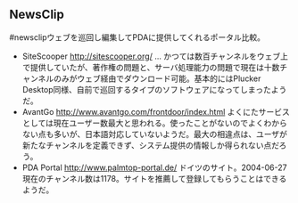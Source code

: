 ## NewsClip
#newsclipウェブを巡回し編集してPDAに提供してくれるポータル比較。
* SiteScooper http://sitescooper.org/ ... かつては数百チャンネルをウェブ上で提供していたが、著作権の問題と、サーバ処理能力の問題で現在は十数チャンネルのみがウェブ経由でダウンロード可能。基本的にはPlucker Desktop同様、自前で巡回するタイプのソフトウェアになってしまったようだ。
* AvantGo http://www.avantgo.com/frontdoor/index.html よくにたサービスとしては現在ユーザー数最大と思われる。使ったことがないのでよくわからない点も多いが、日本語対応していないようだ。最大の相違点は、ユーザが新たなチャンネルを定義できず、システム提供の情報しか得られない点だろう。
* PDA Portal http://www.palmtop-portal.de/ ドイツのサイト。2004-06-27現在のチャンネル数は1178。サイトを推薦して登録してもらうことはできるようだ。

